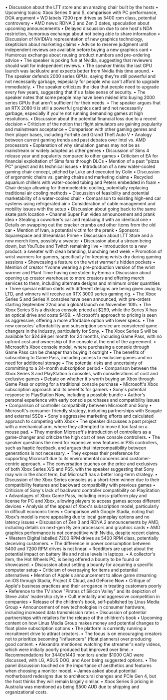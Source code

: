 • Discussion about the LTT store and an amazing chair built by the hosts
• Upcoming topics: Xbox Series X and S, comparison with PC performance, DOA argument
• WD labels 7200 rpm drives as 5400 rpm class, potential controversy
• AMD news: RDNA 2 and Zen 3 dates, speculation about upcoming announcements
• Delayed discussion due to one host's NDA restriction, humorous exchange about not being able to share information
• Discussion of NVIDIA's representation of new graphics technology, skepticism about marketing claims
• Advice to reserve judgment until independent reviews are available before buying a new graphics card
• Humorous exchange about reusing product numbers and pre-ordering advice
• The speaker is poking fun at Nvidia, suggesting that reviewers should wait for independent reviews.
• The speaker thinks the last GPU launch was lacklustre and expects better from Nvidia this time around.
• The speaker defends 2000 series GPUs, saying they're still powerful and not necessarily garbage, especially for people who can't afford to upgrade immediately.
• The speaker criticizes the idea that people need to upgrade every few years, suggesting that it's a false sense of security.
• The speaker notes that some people may have been misled into buying 2000 series GPUs that aren't sufficient for their needs.
• The speaker argues that an RTX 2080 ti is still a powerful graphics card and not necessarily garbage, especially if you're not running demanding games at high resolutions.
• Discussion about the potential financial loss due to a recent decision
• Criticism of the notion that flight simulators are gaining popularity and mainstream acceptance
• Comparison with other gaming genres and their player bases, including Fortnite and Grand Theft Auto V
• Analogy between current gaming trends and past debates over Intel vs. AMD processors
• Explanation of why simulation games may not be as mainstream or widely adopted as other genres
• Discussion of Sims 4 release year and popularity compared to other games
• Criticism of EA for financial exploitation of Sims fans through DLCs
• Mention of a past "pizza PC" project and its technical issues
• Introduction of a new water-cooled gaming chair concept, pitched by Luke and executed by Colin
• Discussion of ergonomic chairs vs. gaming chairs and marketing claims
• Recycled aquarium chillers with water-cooled tubing and Peters embedded in foam
• Chair design allowing for thermoelectric cooling, potentially replacing traditional air cooling methods
• Discussion of feasibility and potential marketability of a water-cooled chair
• Comparison to existing high-end car systems using refrigerated air
• Consideration of cable management and mobility issues with the setup
• Discussion about going back to the same skate park location
• Channel Super Fun video announcement and prank idea
• Stealing a coworker's car and replacing it with an identical one
• Details on swapping out the cracker crumbs and other items from the old car
• Mention of Ivan, a potential victim for the prank
• Sponsors: Squarespace and Streamlabs Prime
• Discussion about LTT Store and a new merch item, possibly a sweater
• Discussion about a stream being down, but YouTube and Twitch remaining live
• Introduction to a new product: a sweater with clean branding, launching next week
• Promotion of wrist warmers for gamers, specifically for keeping wrists dry during gaming sessions
• Showcasing a feature on the wrist warmer's hidden pockets
• Mention of creator Yvonne wearing a pre-production version of the wrist warmer and Plant Time having one stolen by Emma
• Discussion about opening up creator warehouse to more creators and offering merch services to them, including alternate designs and minimum order quantities
• Three special edition shirts with different designs are being given away by LTD, and winners will receive an RTX 3000 series gaming rig.
• The Xbox Series S and Series X consoles have been announced, with pre-orders starting September 22nd and a global launch on November 10th.
• The Xbox Series S is a diskless console priced at $299, while the Series X has an optical drive and costs $499.
• Microsoft's approach to pricing is seen as aggressive, offering a more affordable option with lower specs.
• The new consoles' affordability and subscription service are considered game-changers in the industry, particularly for Sony.
• The Xbox Series S will be available for $24.99 per month for 24 months, including Game Pass, with no upfront cost and ownership of the console at the end of the agreement.
• Microsoft's Xbox console model, where purchasing a console through Game Pass can be cheaper than buying it outright
• The benefits of subscribing to Game Pass, including access to exclusive games and no need for additional storage
• The potential risks and uncertainty of committing to a 24-month subscription period
• Comparison between the Xbox Series S and PlayStation 5 consoles, with considerations of cost and exclusive games
• Debate on whether it's worth buying an Xbox through Game Pass or opting for a traditional console purchase
• Microsoft's Xbox subscription approach and its benefits for gamers
• Sony's potential response to PlayStation Now, including a possible bundle
• Author's personal experience with early console purchases and compatibility issues
• Comparison of controller compatibility between Microsoft and Sony
• Microsoft's consumer-friendly strategy, including partnerships with Seagate and external SSDs
• Sony's aggressive marketing efforts and calculated approach to competing with Xbox
• The speaker discusses a past project with a mechanical arm, where they attempted to move it too fast on a mouse pad.
• They mention Microsoft's introduction of controllers as a game-changer and criticize the high cost of new console controllers.
• The speaker questions the need for expensive new features in PS5 controllers, such as haptic feedback, and argues that intercompatibility between generations is not necessary.
• They express their preference for supporting Microsoft due to its environmental concerns and customer-centric approach.
• The conversation touches on the price and exclusives of both Xbox Series X/S and PS5, with the speaker suggesting that Sony may win in the short term, but Microsoft has a better long-term strategy.
• Discussion of the Xbox Series consoles as a short-term winner due to their compatibility features and backward compatibility with previous games
• Criticism of Sony's lack of backward controller compatibility on PlayStation
• Advantages of Xbox Game Pass, including cross-platform play and license for PC and Xbox, allowing players to access games across different devices
• Analysis of the appeal of Xbox's subscription model, particularly in difficult economic times
• Comparison with Google Stadia, noting that Xbox's model is more appealing due to local gameplay options and no latency issues
• Discussion of Zen 3 and RDNA 2 announcements by AMD, including details on next-gen Ry zen processors and graphics cards
• AMD graphics performance is not competitive with Nvidia, despite recent claims.
• Western Digital labelled 7200 RPM drives as 5400 RPM class, potentially deceiving customers.
• The difference in power consumption between 5400 and 7200 RPM drives is not linear.
• Redditors are upset about the potential impact on battery life and noise levels in laptops.
• A collector's item, the Hot Wheels PC, is being offered a bounty to be found or showcased.
• Discussion about setting a bounty for acquiring a specific computer setup
• Criticism of overpaying for items and potential alternatives
• Mention of Apple's announcement to allow game streaming on iOS through Stadia, Project X Cloud, and GeForce Now
• Critique of Apple's business practices and their arrogance in treating customers poorly
• Reference to the TV show "Pirates of Silicon Valley" and its depiction of Steve Jobs' leadership style
• Cult mentality and aggressive competition in companies
• Release of the children's book, self-published by Linus Media Group
• Announcement of new technologies in consumer hardware, including increased data transmission rates
• Discussion of potential partnerships with retailers for the release of the children's book
• Upcoming content on how Linus Media Group makes money and potential changes to float plane subscription options
• The platform is currently running a recruitment drive to attract creators.
• The focus is on encouraging creators not to prioritize becoming "influencers" (float planners) over producing good content.
• Alexandra mentioned watching the streamer's early videos, which were initially poorly produced but improved over time.
• Recommendations for 3440x1440 monitors under $1000 CAD were discussed, with LG, ASUS DOG, and Acer being suggested options.
• The panel discussion touched on the importance of aesthetics and features when choosing a monitor model.
• James asked about potential motherboard redesigns due to architectural changes and PCIe Gen 4, but the host thinks they will remain largely similar.
• Xbox Series S pricing in Australia was mentioned as being $500 AUD due to shipping and organizational costs.